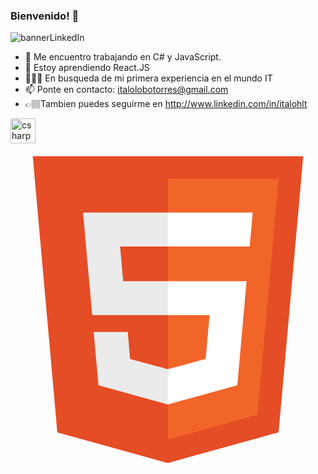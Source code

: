 ### Bienvenido! 👋

![bannerLinkedIn](https://user-images.githubusercontent.com/62452222/117540379-7e85c680-afe5-11eb-8a24-ac3114333bc0.jpg)


- 🔭 Me encuentro trabajando en C# y JavaScript.
- 🌱 Estoy aprendiendo React.JS
- 👨🏽‍💻 En busqueda de mi primera experiencia en el mundo IT
- 📫 Ponte en contacto: italolobotorres@gmail.com
- 👉🏽Tambien puedes seguirme en http://www.linkedin.com/in/italohlt




<link rel="stylesheet" href="https://cdn.jsdelivr.net/gh/devicons/devicon@v2.11.0/devicon.min.css">
<p align = "left"> <a href="https://www.w3schools.com/cs/" target="_blank"> <img src = "https://raw.githubusercontent.com/devicons/devicon /master/icons/csharp/csharp-original.svg "alt =" csharp "width =" 40 "height =" 40 "/> </a>


<i class="devicon-html5-plain"></i>
<svg viewBox="0 0 128 128">
<path fill="#E44D26" d="M19.037 113.876l-10.005-112.215h109.936l-10.016 112.198-45.019 12.48z"></path><path fill="#F16529" d="M64 116.8l36.378-10.086 8.559-95.878h-44.937z"></path><path fill="#EBEBEB" d="M64 52.455h-18.212l-1.258-14.094h19.47v-13.762h-34.511l.33 3.692 3.382 37.927h30.799zM64 88.198l-.061.017-15.327-4.14-.979-10.975h-13.817l1.928 21.609 28.193 7.826.063-.017z"></path><path fill="#fff" d="M63.952 52.455v13.763h16.947l-1.597 17.849-15.35 4.143v14.319l28.215-7.82.207-2.325 3.234-36.233.335-3.696h-3.708zM63.952 24.599v13.762h33.244l.276-3.092.628-6.978.329-3.692z"></path>
</svg>
